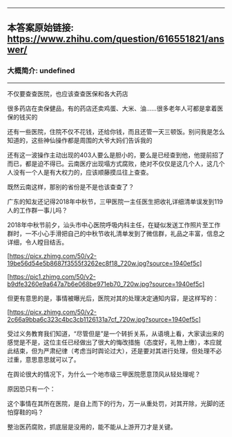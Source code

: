 ----------------------------------------
## 本答案原始链接: https://www.zhihu.com/question/616551821/answer/
### 大概简介: undefined
----------------------------------------
不仅要查查医院，也应该查查医保和各大药店

很多药店在卖保健品，有的药店还卖鸡蛋、大米、油……很多老年人可都是拿着医保的钱买的

还有一些医院，住院不仅不花钱，还给你钱，而且还管一天三顿饭。别问我是怎么知道的，这些神仙操作都是周围的大爷大妈们告诉我的

还有这一波操作主动出现的403人要么是胆小的，要么是已经查到他，他提前招了而已，都是迫不得已。云南医疗出现塌方式腐败，绝对不仅仅是这几个人，这几个人没有一个人是有大权力的，应该顺藤摸瓜往上查查。

既然云南这样，那别的省份是不是也该查查了？

广东的知友还记得2018年中秋节，三甲医院一主任医生把收礼详细清单误发到119人的工作群一事儿吗？

2018年中秋节前夕，汕头市中心医院呼吸内科主任，在疑似发送工作照片至工作群时，一不小心手滑把自己的中秋节收礼清单发到了微信群，礼品之丰富，信息之详细，令人瞠目结舌。

[https://picx.zhimg.com/50/v2-19be56d54e5b8687f3555f3262ec8f18_720w.jpg?source=1940ef5c]




[https://pic1.zhimg.com/50/v2-b9dfe3260e9a647a7b6e068be971eb70_720w.jpg?source=1940ef5c]

但更有意思的是，事情被曝光后，医院对其的处理决定通知内容，是这样写的：

[https://picx.zhimg.com/50/v2-2c66a9bba6c323c4bc3cb1126131a7cf_720w.jpg?source=1940ef5c]

受过义务教育我们知道，“尽管但是”是一个转折关系，从语境上看，大家读出来的感觉是不是，这位主任已经做出了很大的悔改措施（态度好，礼物上缴），本应就此结束，但为严肃纪律（考虑当时舆论过大），还是要对其进行处理，但处理不必过重，意思意思就可以了。


在舆论很大的情况下，为什么一个地市级三甲医院愿意顶风从轻处理呢？


原因恐只有一个：

这个事情在其所在医院，是自上而下的行为，万一从重处罚，对其开除，光脚的还怕穿鞋的吗？

整治医药腐败，抓底层是没用的，能不能从上游开刀才是关键。